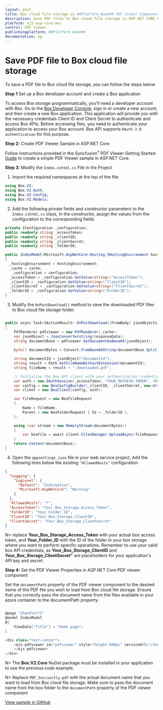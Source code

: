 ```yaml
---
layout: post
title: Box cloud file storage in ##Platform_Name## PDF Viewer Component
description: Save PDF files to Box cloud file storage in ASP.NET CORE PDF Viewer component of Syncfusion Essential JS 2 and more.
platform: ej2-asp-core-mvc
control: PDF Viewer
publishingplatform: ##Platform_Name##
documentation: ug
---
```


# Save PDF file to Box cloud file storage

To save a PDF file to Box cloud file storage, you can follow the steps below

**Step 1** Set up a Box developer account and create a Box application

To access Box storage programmatically, you'll need a developer account with Box. Go to the [Box Developer Console](https://developer.box.com/), sign in or create a new account, and then create a new Box application. This application will provide you with the necessary credentials Client ID and Client Secret to authenticate and access Box APIs. Before accessing files, you need to authenticate your application to access your Box account. Box API supports `OAuth 2.0 authentication` for this purpose.

**Step 2:** Create PDF Viewer Sample in ASP.NET Core

Follow instructions provided in the Syncfusion<sup style="font-size:70%">&reg;</sup> PDF Viewer Getting Started [Guide](https://ej2.syncfusion.com/aspnetcore/documentation/pdfviewer/getting-started-with-server-backed) to create a simple PDF Viewer sample in ASP.NET Core.

**Step 3:** Modify the `Index.cshtml.cs` File in the Project 

1. Import the required namespaces at the top of the file:

```csharp
using Box.V2;
using Box.V2.Auth;
using Box.V2.Config;
using Box.V2.Models;
```

2. Add the following private fields and constructor parameters to the `Index.cshtml.cs` class, In the constructor, assign the values from the configuration to the corresponding fields

```csharp
private IConfiguration _configuration;
public readonly string _accessToken;
public readonly string _clientID;
public readonly string _clientSecret;
public readonly string _folderID;

public IndexModel(Microsoft.AspNetCore.Hosting.IHostingEnvironment hostingEnvironment, IMemoryCache cache, IConfiguration configuration)
{
  _hostingEnvironment = hostingEnvironment;
  _cache = cache;
   _configuration = configuration;
  _accessToken = _configuration.GetValue<string>("AccessToken");
  _clientID = _configuration.GetValue<string>("ClientID");
  _clientSecret = _configuration.GetValue<string>("ClientSecret");
  _folderID = _configuration.GetValue<string>("FolderID");
}

```

3. Modify the `OnPostDownload()` method to save the downloaded PDF files to Box cloud file storage folder.
```csharp

public async Task<IActionResult> OnPostDownload([FromBody] jsonObjects responseData)
{
    PdfRenderer pdfviewer = new PdfRenderer(_cache);
    var jsonObject = JsonConverterstring(responseData);
    string documentBase = pdfviewer.GetDocumentAsBase64(jsonObject);
 
    byte[] documentBytes = Convert.FromBase64String(documentBase.Split(",")[1]);

    string documentId = jsonObject["documentId"];
    string result = Path.GetFileNameWithoutExtension(documentId);
    string fileName = result + "_downloaded.pdf";

    // Initialize the Box API client with your authentication credentials
    var auth = new OAuthSession(_accessToken, "YOUR_REFRESH_TOKEN", 3600, "bearer");
    var config = new BoxConfigBuilder(_clientID, _clientSecret, new Uri("http://boxsdk")).Build();
    var client = new BoxClient(config, auth);

    var fileRequest = new BoxFileRequest
    {
        Name = fileName,
        Parent = new BoxFolderRequest { Id = _folderID },
    };

    using (var stream = new MemoryStream(documentBytes))
    {
        var boxFile = await client.FilesManager.UploadAsync(fileRequest, stream);
    }
    return Content(documentBase);
}

```

4. Open the `appsettings.json` file in your web service project, Add the following lines below the existing `"AllowedHosts"` configuration

```json
{
  "Logging": {
    "LogLevel": {
      "Default": "Information",
      "Microsoft.AspNetCore": "Warning"
    }
  },
  "AllowedHosts": "*",
  "AccessToken": "Your_Box_Storage_Access_Token",
  "FolderID": "Your_Folder_ID",
  "ClientID": "Your_Box_Storage_ClientID",
  "ClientSecret": "Your_Box_Storage_ClientSecret"
}
```

N> replace **Your_Box_Storage_Access_Token** with your actual box access token, and **Your_Folder_ID** with the ID of the folder in your box storage where you want to perform specific operations. Remember to use your valid box API credentials, as **Your_Box_Storage_ClientID** and **Your_Box_Storage_ClientSecret"** are placeholders for your application's API key and secret.

**Step 4:** Set the PDF Viewer Properties in ASP.NET Core PDF viewer component

Set the `documentPath` property of the PDF viewer component to the desired name of the PDF file you wish to load from Box cloud file storage. Ensure that you correctly pass the document name from the files available in your azure container to the documentPath property.

```csharp

@page "{handler?}"
@model IndexModel
@{
    ViewData["Title"] = "Home page";
}

<div class="text-center">
    <ejs-pdfviewer id="pdfviewer" style="height:600px" serviceUrl="/Index" documentPath="PDF_Succinctly.pdf">
    </ejs-pdfviewer>
</div>

```
N> The **Box.V2.Core** NuGet package must be installed in your application to use the previous code example.

N> Replace `PDF_Succinctly.pdf` with the actual document name that you want to load from Box cloud file storage. Make sure to pass the document name from the box folder to the `documentPath` property of the PDF viewer component

[View sample in GitHub](https://github.com/SyncfusionExamples/open-save-pdf-documents-in-box-cloud-file-storage)